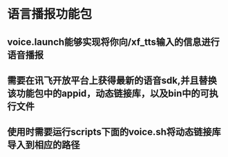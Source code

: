# 语言播报功能包
## voice.launch能够实现将你向/xf_tts输入的信息进行语音播报
## 需要在讯飞开放平台上获得最新的语音sdk,并且替换该功能包中的appid，动态链接库，以及bin中的可执行文件
## 使用时需要运行scripts下面的voice.sh将动态链接库导入到相应的路径